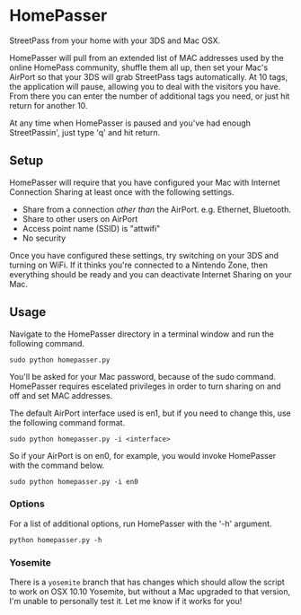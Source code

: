 HomePasser
==========

StreetPass from your home with your 3DS and Mac OSX.

HomePasser will pull from an extended list of MAC addresses used by the online HomePass community, shuffle them all up, then set your Mac's AirPort so that your 3DS will grab StreetPass tags automatically. At 10 tags, the application will pause, allowing you to deal with the visitors you have. From there you can enter the number of additional tags you need, or just hit return for another 10.

At any time when HomePasser is paused and you've had enough StreetPassin', just type 'q' and hit return.

## Setup

HomePasser will require that you have configured your Mac with Internet Connection Sharing at least once with the following settings.

* Share from a connection _other than_ the AirPort. e.g. Ethernet, Bluetooth.
* Share to other users on AirPort
* Access point name (SSID) is "attwifi"
* No security

Once you have configured these settings, try switching on your 3DS and turning on WiFi. If it thinks you're connected to a Nintendo Zone, then everything should be ready and you can deactivate Internet Sharing on your Mac.

## Usage

Navigate to the HomePasser directory in a terminal window and run the following command.

```
sudo python homepasser.py
```

You'll be asked for your Mac password, because of the sudo command. HomePasser requires escelated privileges in order to turn sharing on and off and set MAC addresses.

The default AirPort interface used is en1, but if you need to change this, use the following command format.

```
sudo python homepasser.py -i <interface>
```

So if your AirPort is on en0, for example, you would invoke HomePasser with the command below.

```
sudo python homepasser.py -i en0
```

### Options

For a list of additional options, run HomePasser with the '-h' argument.

```
python homepasser.py -h
```

### Yosemite

There is a `yosemite` branch that has changes which should allow the script to work on OSX 10.10 Yosemite, but without a Mac upgraded to that version, I'm unable to personally test it. Let me know if it works for you!
